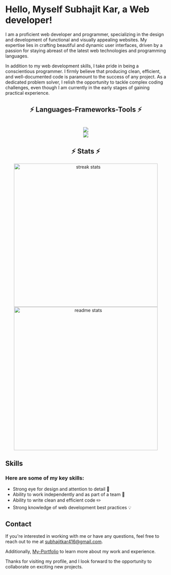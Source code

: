 # Hello, Myself Subhajit Kar, a Web developer!

I am a proficient web developer and programmer, specializing in the design and development of functional and visually appealing websites. My expertise lies in crafting beautiful and dynamic user interfaces, driven by a passion for staying abreast of the latest web technologies and programming languages.

In addition to my web development skills, I take pride in being a conscientious programmer. I firmly believe that producing clean, efficient, and well-documented code is paramount to the success of any project. As a dedicated problem solver, I relish the opportunity to tackle complex coding challenges, even though I am currently in the early stages of gaining practical experience.

<h2 align="center">⚡ Languages-Frameworks-Tools ⚡</h2>
<br/>

<div align="center">
    <img src="https://skillicons.dev/icons?i=react,javascript,html,css,tailwind,cpp,nodejs,bootstrap" />
    <br>
    <img src="https://skillicons.dev/icons?i=vite,express,mongodb,postgres,aws,git,ae,pr,github,nginx" /><br>
</div>

<h2 align="center">⚡ Stats ⚡</h2>

<div align=center>
  <img width=450 src="https://streak-stats.demolab.com/?user=SubhajitSK&theme=react" alt="streak stats"/>
  <br>
  <img width=450 src="https://github-readme-stats-salesp07.vercel.app/api?username=SubhajitSK&count_private=true&show_icons=true&theme=react&rank_icon=github&border_radius=10" alt="readme stats" />
</div>

## Skills

### Here are some of my key skills:

- Strong eye for design and attention to detail :mag_right:
- Ability to work independently and as part of a team :busts_in_silhouette:
- Ability to write clean and efficient code :pencil2:
- Strong knowledge of web development best practices :bulb:

## Contact

If you're interested in working with me or have any questions, feel free to reach out to me at [subhajitkar416@gmail.com](subhajitkar416@gmail.com).

Additionally, [My-Portfolio](https://subhajit-portfolio.me) to learn more about my work and experience.

Thanks for visiting my profile, and I look forward to the opportunity to collaborate on exciting new projects.
